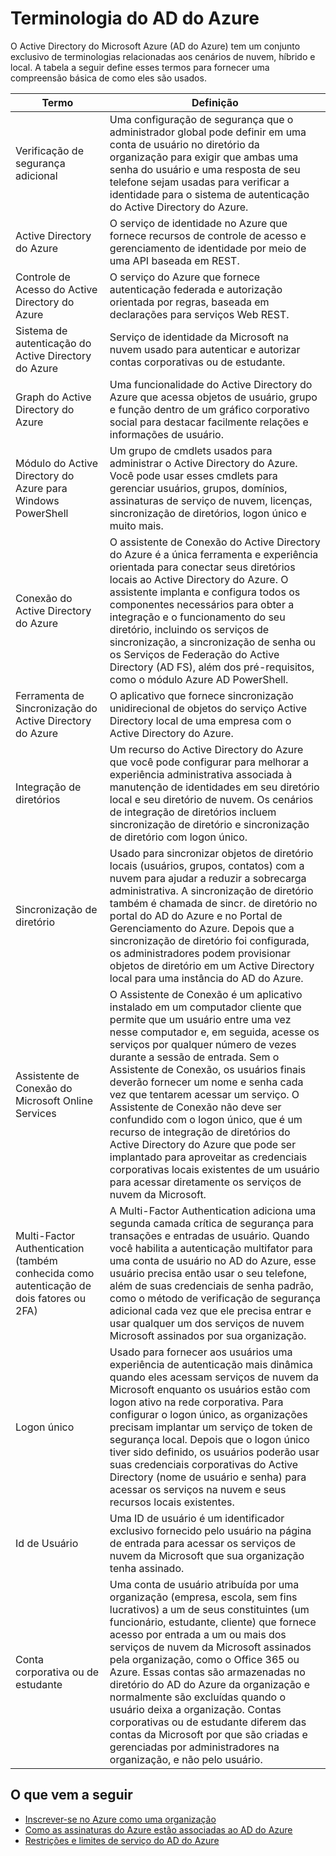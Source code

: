 <properties 
	pageTitle="Terminologia do AD do Azure" 
	description="Termos e definições relacionadas ao AD do Azure." 
	services="active-directory" 
	documentationCenter="" 
	authors="Justinha" 
	writer="Justinha" 
	manager="TerryLan" 
	editor="LisaToft"/>

<tags 
	ms.service="active-directory" 
	ms.workload="infrastructure-services" 
	ms.tgt_pltfrm="na" 
	ms.devlang="na" 
	ms.topic="article" 
	ms.date="04/27/2015" 
	ms.author="Justinha"/>

# Terminologia do AD do Azure

O Active Directory do Microsoft Azure (AD do Azure) tem um conjunto exclusivo de terminologias relacionadas aos cenários de nuvem, híbrido e local. A tabela a seguir define esses termos para fornecer uma compreensão básica de como eles são usados.

 Termo | Definição
------------- | -------------
Verificação de segurança adicional | Uma configuração de segurança que o administrador global pode definir em uma conta de usuário no diretório da organização para exigir que ambas uma senha do usuário e uma resposta de seu telefone sejam usadas para verificar a identidade para o sistema de autenticação do Active Directory do Azure.
Active Directory do Azure | O serviço de identidade no Azure que fornece recursos de controle de acesso e gerenciamento de identidade por meio de uma API baseada em REST.
Controle de Acesso do Active Directory do Azure | O serviço do Azure que fornece autenticação federada e autorização orientada por regras, baseada em declarações para serviços Web REST.
Sistema de autenticação do Active Directory do Azure | Serviço de identidade da Microsoft na nuvem usado para autenticar e autorizar contas corporativas ou de estudante.
Graph do Active Directory do Azure | Uma funcionalidade do Active Directory do Azure que acessa objetos de usuário, grupo e função dentro de um gráfico corporativo social para destacar facilmente relações e informações de usuário.
Módulo do Active Directory do Azure para Windows PowerShell | Um grupo de cmdlets usados para administrar o Active Directory do Azure. Você pode usar esses cmdlets para gerenciar usuários, grupos, domínios, assinaturas de serviço de nuvem, licenças, sincronização de diretórios, logon único e muito mais.
Conexão do Active Directory do Azure | O assistente de Conexão do Active Directory do Azure é a única ferramenta e experiência orientada para conectar seus diretórios locais ao Active Directory do Azure. O assistente implanta e configura todos os componentes necessários para obter a integração e o funcionamento do seu diretório, incluindo os serviços de sincronização, a sincronização de senha ou os Serviços de Federação do Active Directory (AD FS), além dos pré-requisitos, como o módulo Azure AD PowerShell.
Ferramenta de Sincronização do Active Directory do Azure | O aplicativo que fornece sincronização unidirecional de objetos do serviço Active Directory local de uma empresa com o Active Directory do Azure.
Integração de diretórios | Um recurso do Active Directory do Azure que você pode configurar para melhorar a experiência administrativa associada à manutenção de identidades em seu diretório local e seu diretório de nuvem. Os cenários de integração de diretórios incluem sincronização de diretório e sincronização de diretório com logon único.
Sincronização de diretório | Usado para sincronizar objetos de diretório locais (usuários, grupos, contatos) com a nuvem para ajudar a reduzir a sobrecarga administrativa. A sincronização de diretório também é chamada de sincr. de diretório no portal do AD do Azure e no Portal de Gerenciamento do Azure. Depois que a sincronização de diretório foi configurada, os administradores podem provisionar objetos de diretório em um Active Directory local para uma instância do AD do Azure.
Assistente de Conexão do Microsoft Online Services | O Assistente de Conexão é um aplicativo instalado em um computador cliente que permite que um usuário entre uma vez nesse computador e, em seguida, acesse os serviços por qualquer número de vezes durante a sessão de entrada. Sem o Assistente de Conexão, os usuários finais deverão fornecer um nome e senha cada vez que tentarem acessar um serviço. O Assistente de Conexão não deve ser confundido com o logon único, que é um recurso de integração de diretórios do Active Directory do Azure que pode ser implantado para aproveitar as credenciais corporativas locais existentes de um usuário para acessar diretamente os serviços de nuvem da Microsoft.
Multi-Factor Authentication (também conhecida como autenticação de dois fatores ou 2FA) | A Multi-Factor Authentication adiciona uma segunda camada crítica de segurança para transações e entradas de usuário. Quando você habilita a autenticação multifator para uma conta de usuário no AD do Azure, esse usuário precisa então usar o seu telefone, além de suas credenciais de senha padrão, como o método de verificação de segurança adicional cada vez que ele precisa entrar e usar qualquer um dos serviços de nuvem Microsoft assinados por sua organização.
Logon único | Usado para fornecer aos usuários uma experiência de autenticação mais dinâmica quando eles acessam serviços de nuvem da Microsoft enquanto os usuários estão com logon ativo na rede corporativa. Para configurar o logon único, as organizações precisam implantar um serviço de token de segurança local. Depois que o logon único tiver sido definido, os usuários poderão usar suas credenciais corporativas do Active Directory (nome de usuário e senha) para acessar os serviços na nuvem e seus recursos locais existentes.
Id de Usuário | Uma ID de usuário é um identificador exclusivo fornecido pelo usuário na página de entrada para acessar os serviços de nuvem da Microsoft que sua organização tenha assinado.
Conta corporativa ou de estudante | Uma conta de usuário atribuída por uma organização (empresa, escola, sem fins lucrativos) a um de seus constituintes (um funcionário, estudante, cliente) que fornece acesso por entrada a um ou mais dos serviços de nuvem da Microsoft assinados pela organização, como o Office 365 ou Azure. Essas contas são armazenadas no diretório do AD do Azure da organização e normalmente são excluídas quando o usuário deixa a organização. Contas corporativas ou de estudante diferem das contas da Microsoft por que são criadas e gerenciadas por administradores na organização, e não pelo usuário. 

## O que vem a seguir
- [Inscrever-se no Azure como uma organização](sign-up-organization.md)
- [Como as assinaturas do Azure estão associadas ao AD do Azure](active-directory-how-subscriptions-associated-directory.md)
- [Restrições e limites de serviço do AD do Azure](active-directory-service-limits-restrictions.md)


 

<!---HONumber=62-->